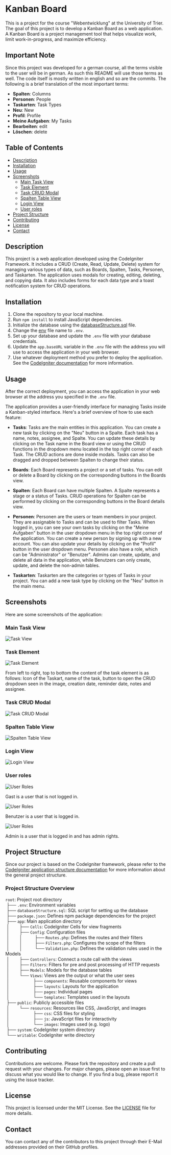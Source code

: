# Kanban Board

This is a project for the course "Webentwicklung" at the University of Trier. The goal of this project is to develop a Kanban Board as a web application. A Kanban Board is a project management tool that helps visualize work, limit work-in-progress, and maximize efficiency. 

## Important Note

Since this project was developed for a german course, all the terms visible to the user will be in german. 
As such this README will use those terms as well. The code itself is mostly written in english and so are the commits.
The following is a brief translation of the most important terms:

- **Spalten**: Columns
- **Personen**: People
- **Taskarten**: Task Types
- **Neu**: New
- **Profil**: Profile
- **Meine Aufgaben**: My Tasks
- **Bearbeiten**: edit
- **Löschen**: delete

## Table of Contents
- [Description](#description)
- [Installation](#installation)
- [Usage](#usage)
- [Screenshots](#screenshots)
  - [Main Task View](#main-task-view)
  - [Task Element](#task-element)
  - [Task CRUD Modal](#task-crud-modal)
  - [Spalten Table View](#spalten-table-view)
  - [Login View](#login-view)
  - [User roles](#user-roles)
- [Project Structure](#project-structure)
- [Contributing](#contributing)
- [License](#license)
- [Contact](#contact)

## Description

This project is a web application developed using the CodeIgniter Framework. It includes a CRUD (Create, Read, Update, Delete) system for managing various types of data, such as Boards, Spalten, Tasks, Personen, and Taskarten. The application uses modals for creating, editing, deleting, and copying data. It also includes forms for each data type and a toast notification system for CRUD operations.

## Installation

1. Clone the repository to your local machine.
2. Run `npm install` to install JavaScript dependencies.
3. Initialize the database using the [databaseStructure.sql](databaseStructure.sql) file.
4. Change the [env](env) file name to `.env`.
5. Set up your database and update the `.env` file with your database credentials.
6. Update the `app.baseURL` variable in the `.env` file with the address you will use to access the application in your web browser.
7. Use whatever deployment method you prefer to deploy the application. See the [CodeIgniter documentation](https://codeigniter4.github.io/userguide/) for more information.

## Usage

After the correct deployment, you can access the application in your web browser at the address you specified in the `.env` file.

The application provides a user-friendly interface for managing Tasks inside a Kanban-styled interface. Here's a brief overview of how to use each feature:

- **Tasks**: Tasks are the main entities in this application. You can create a new task by clicking on the "Neu" button in a Spalte. Each task has a name, notes, assignee, and Spalte. You can update these details by clicking on the Task name in the Board view or using the CRUD functions in the dropdown menu located in the top right corner of each Task. The CRUD actions are done inside modals. Tasks can also be dragged and dropped between Spalten to change their status.

- **Boards**: Each Board represents a project or a set of tasks. You can edit or delete a Board by clicking on the corresponding buttons in the Boards view.

- **Spalten**: Each Board can have multiple Spalten. A Spalte represents a stage or a status of Tasks. CRUD operations for Spalten can be performed by clicking on the corresponding buttons in the Board details view.

- **Personen**: Personen are the users or team members in your project. They are assignable to Tasks and can be used to filter Tasks. When logged in, you can see your own tasks by clicking on the "Meine Aufgaben" button in the user dropdown menu in the top right corner of the application. You can create a new person by signing up with a new account. You can also update your details by clicking on the "Profil" button in the user dropdown menu. Personen also have a role, which can be "Administrator" or "Benutzer". Admins can create, update, and delete all data in the application, while Benutzers can only create, update, and delete the non-admin tables.

- **Taskarten**: Taskarten are the categories or types of Tasks in your project. You can add a new task type by clicking on the "Neu" button in the main menu.

## Screenshots

Here are some screenshots of the application:

### Main Task View

![Task View](screenshots/task-view.png)

### Task Element

![Task Element](screenshots/task-element.png)

From left to right, top to bottom the content of the task element is as follows:
Icon of the Taskart, name of the task, button to open the CRUD dropdown seen in the image, creation date,
reminder date, notes and assignee.

### Task CRUD Modal

![Task CRUD Modal](screenshots/task-crud-modal.png)

### Spalten Table View

![Spalten Table View](screenshots/spalten-table-view.png)

### Login View

![Login View](screenshots/login-view.png)

### User roles

![User Roles](screenshots/guest-role.png)

Gast is a user that is not logged in.

![User Roles](screenshots/benutzer-role.png)

Benutzer is a user that is logged in.

![User Roles](screenshots/admin-role.png)

Admin is a user that is logged in and has admin rights.


## Project Structure

Since our project is based on the CodeIgniter framework, please refer to the [CodeIgniter application structure documentation](https://codeigniter4.github.io/userguide/concepts/structure.html) for more information about the general project structure.

### Project Structure Overview

`root`: Project root directory<br>
&nbsp;├── `.env`: Environment variables<br>
&nbsp;├── `databaseStructure.sql`: SQL script for setting up the database<br>
&nbsp;├── `package.json`: Defines npm package dependencies for the project<br>
&nbsp;├── `app`: Main application directory<br>
&nbsp;│&nbsp;&nbsp;&nbsp;&nbsp;&nbsp;&nbsp;&nbsp;&nbsp;├── `Cells`: CodeIgniter Cells for view fragments<br>
&nbsp;│&nbsp;&nbsp;&nbsp;&nbsp;&nbsp;&nbsp;&nbsp;&nbsp;├── `Config`: Configuration files<br>
&nbsp;│&nbsp;&nbsp;&nbsp;&nbsp;&nbsp;&nbsp;&nbsp;&nbsp;│&nbsp;&nbsp;&nbsp;&nbsp;&nbsp;&nbsp;&nbsp;&nbsp;&nbsp;&nbsp;├── `Routes.php`: Defines the routes and their filters<br>
&nbsp;│&nbsp;&nbsp;&nbsp;&nbsp;&nbsp;&nbsp;&nbsp;&nbsp;│&nbsp;&nbsp;&nbsp;&nbsp;&nbsp;&nbsp;&nbsp;&nbsp;&nbsp;&nbsp;├── `Filters.php`: Configures the scope of the filters<br>
&nbsp;│&nbsp;&nbsp;&nbsp;&nbsp;&nbsp;&nbsp;&nbsp;&nbsp;│&nbsp;&nbsp;&nbsp;&nbsp;&nbsp;&nbsp;&nbsp;&nbsp;&nbsp;&nbsp;└── `Validation.php`: Defines the validation rules used in the Models<br>
&nbsp;│&nbsp;&nbsp;&nbsp;&nbsp;&nbsp;&nbsp;&nbsp;&nbsp;├── `Controllers`: Connect a route call with the views<br>
&nbsp;│&nbsp;&nbsp;&nbsp;&nbsp;&nbsp;&nbsp;&nbsp;&nbsp;├── `Filters`: Filters for pre and post processing of HTTP requests<br>
&nbsp;│&nbsp;&nbsp;&nbsp;&nbsp;&nbsp;&nbsp;&nbsp;&nbsp;├── `Models`: Models for the database tables<br>
&nbsp;│&nbsp;&nbsp;&nbsp;&nbsp;&nbsp;&nbsp;&nbsp;&nbsp;└── `Views`: Views are the output or what the user sees<br>
&nbsp;│&nbsp;&nbsp;&nbsp;&nbsp;&nbsp;&nbsp;&nbsp;&nbsp;&nbsp;&nbsp;&nbsp;&nbsp;&nbsp;&nbsp;&nbsp;&nbsp;&nbsp;&nbsp;&nbsp;├── `components`: Reusable components for views<br>
&nbsp;│&nbsp;&nbsp;&nbsp;&nbsp;&nbsp;&nbsp;&nbsp;&nbsp;&nbsp;&nbsp;&nbsp;&nbsp;&nbsp;&nbsp;&nbsp;&nbsp;&nbsp;&nbsp;&nbsp;├── `layouts`: Layouts for the application<br>
&nbsp;│&nbsp;&nbsp;&nbsp;&nbsp;&nbsp;&nbsp;&nbsp;&nbsp;&nbsp;&nbsp;&nbsp;&nbsp;&nbsp;&nbsp;&nbsp;&nbsp;&nbsp;&nbsp;&nbsp;├── `pages`: Individual pages<br>
&nbsp;│&nbsp;&nbsp;&nbsp;&nbsp;&nbsp;&nbsp;&nbsp;&nbsp;&nbsp;&nbsp;&nbsp;&nbsp;&nbsp;&nbsp;&nbsp;&nbsp;&nbsp;&nbsp;&nbsp;└── `templates`: Templates used in the layouts<br>
&nbsp;├── `public`: Publicly accessible files<br>
&nbsp;│&nbsp;&nbsp;&nbsp;&nbsp;&nbsp;&nbsp;&nbsp;&nbsp;└── `resources`: Resources like CSS, JavaScript, and images<br>
&nbsp;│&nbsp;&nbsp;&nbsp;&nbsp;&nbsp;&nbsp;&nbsp;&nbsp;&nbsp;&nbsp;&nbsp;&nbsp;&nbsp;&nbsp;&nbsp;&nbsp;&nbsp;&nbsp;&nbsp;├── `css`: CSS files for styling<br>
&nbsp;│&nbsp;&nbsp;&nbsp;&nbsp;&nbsp;&nbsp;&nbsp;&nbsp;&nbsp;&nbsp;&nbsp;&nbsp;&nbsp;&nbsp;&nbsp;&nbsp;&nbsp;&nbsp;&nbsp;├── `js`: JavaScript files for interactivity<br>
&nbsp;│&nbsp;&nbsp;&nbsp;&nbsp;&nbsp;&nbsp;&nbsp;&nbsp;&nbsp;&nbsp;&nbsp;&nbsp;&nbsp;&nbsp;&nbsp;&nbsp;&nbsp;&nbsp;&nbsp;└── `images`: Images used (e.g. logo)<br>
&nbsp;├── `system`: CodeIgniter system directory<br>
&nbsp;└── `writable`: CodeIgniter write directory<br>

## Contributing

Contributions are welcome. Please fork the repository and create a pull request with your changes. 
For major changes, please open an issue first to discuss what you would like to change. 
If you find a bug, please report it using the issue tracker.

## License

This project is licensed under the MIT License. See the [LICENSE](LICENSE) file for more details.

## Contact

You can contact any of the contributors to this project through their E-Mail addresses provided on their GitHub profiles.